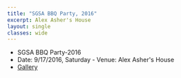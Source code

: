 ```yaml
---
title: "SGSA BBQ Party, 2016"
excerpt: ​Alex Asher's House
layout: single
classes: wide
---
```


- SGSA BBQ Party-2016
- Date: 9/17/2016, Saturday
​- Venue: Alex Asher's House
- [Gallery](/WelcomeBBQ/2016-09-17-gallery/)
